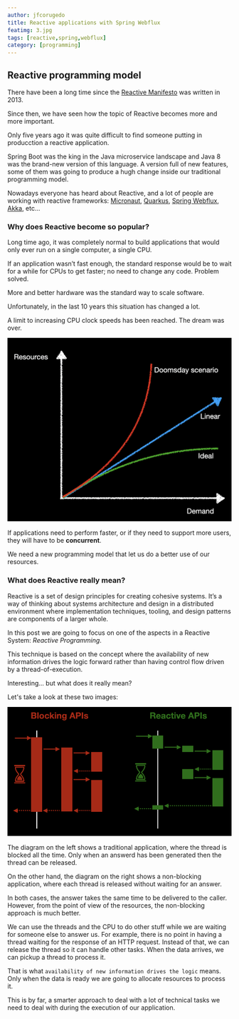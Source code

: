 ```yaml
---
author: jfcorugedo
title: Reactive applications with Spring Webflux
featimg: 3.jpg
tags: [reactive,spring,webflux]
category: [programming]
---
```

## Reactive programming model

There have been a long time since the [Reactive Manifesto](https://www.reactivemanifesto.org/) was written in 2013.

Since then, we have seen how the topic of Reactive becomes more and more important.

Only five years ago it was quite difficult to find someone putting in producction a reactive application. 

Spring Boot was the king in the Java microservice landscape and Java 8 was the brand-new version of this language. A version full of new features, some of them was going to produce a hugh change inside our traditional programming model.

Nowadays everyone has heard about Reactive, and a lot of people are working with reactive frameworks: 
[Micronaut](https://micronaut.io/), [Quarkus](https://quarkus.io/), [Spring Webflux](https://docs.spring.io/spring-framework/docs/current/reference/html/web-reactive.html#webflux), [Akka](https://doc.akka.io/docs/akka/current/index.html), etc...

### Why does Reactive become so popular?

Long time ago, it was completely normal to build applications that would only ever run on a single computer, a single CPU. 

If an application wasn’t fast enough, the standard response would be to wait for a while for CPUs to get faster; no need to change any code. Problem solved.

More and better hardware was the standard way to scale software.

Unfortunately, in the last 10 years this situation has changed a lot. 

A limit to increasing CPU clock speeds has been reached. The dream was over.

![complexity vs resources](../img/complexityVsResources.png)

If applications need to perform faster, or if they need to support more users, they will have to be **concurrent**.

We need a new programming model that let us do a better use of our resources.


### What does Reactive really mean?

Reactive is a set of design principles for creating cohesive systems. It’s a way of thinking about systems architecture and design in a distributed environment where implementation techniques, tooling, and design patterns are components of a larger whole.

In this post we are going to focus on one of the aspects in a Reactive System: *Reactive Programming*.

This technique is based on the concept where the availability of new information drives the logic forward rather than having control flow driven by a thread-of-execution.

Interesting... but what does it really mean?

Let's take a look at these two images:

![Blocking vs Reactive](../img/blockingVsReactive.png)

The diagram on the left shows a traditional application, where the thread is blocked all the time. Only when an answerd has been generated then the thread can be released.

On the other hand, the diagram on the right shows a non-blocking application, where each thread is released without waiting for an answer.

In both cases, the answer takes the same time to be delivered to the caller. However, from the point of view of the resources, the non-blocking approach is much better.

We can use the threads and the CPU to do other stuff while we are waiting for someone else to answer us. For example, there is no point in having a thread waiting for the response of an HTTP request. Instead of that, we can release the thread so it can handle other tasks. When the data arrives, we can pickup a thread to process it.

That is what `availability of new information drives the logic` means. Only when the data is ready we are going to allocate resources to process it.

This is by far, a smarter approach to deal with a lot of technical tasks we need to deal with during the execution of our application.

